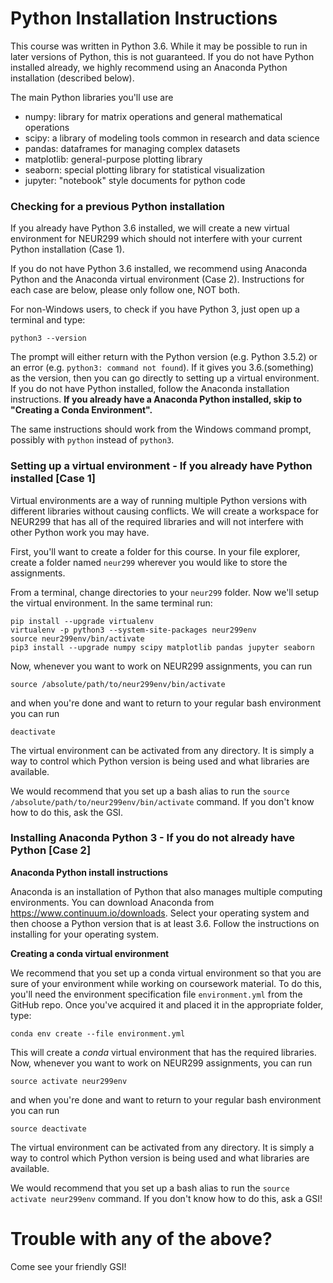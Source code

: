 # Python Installation Instructions

This course was written in Python 3.6.
While it may be possible to run in later versions of Python,
this is not guaranteed.
If you do not have Python installed already, we highly recommend using an Anaconda Python installation (described below).

The main Python libraries you'll use are

- numpy: library for matrix operations and general mathematical operations
- scipy: a library of modeling tools common in research and data science
- pandas: dataframes for managing complex datasets
- matplotlib: general-purpose plotting library
- seaborn: special plotting library for statistical visualization
- jupyter: "notebook" style documents for python code

### Checking for a previous Python installation
If you already have Python 3.6 installed, we will create a new virtual environment for NEUR299 which should not interfere with your current Python installation (Case 1).

If you do not have Python 3.6 installed, we recommend using Anaconda Python and the Anaconda virtual environment (Case 2). Instructions for each case are below, please only follow one, NOT both.

For non-Windows users, to check if you have Python 3, just open up a terminal and type:
```
python3 --version
```
The prompt will either return with the Python version (e.g. Python 3.5.2) or an error (e.g. `python3: command not found`). If it gives you 3.6.(something) as the version, then you can go directly to setting up a virtual environment. If you do not have Python installed, follow the Anaconda installation instructions. **If you already have a Anaconda Python installed, skip to "Creating a Conda Environment".**

The same instructions should work from the Windows command prompt, possibly with `python` instead of `python3`.

### Setting up a virtual environment - If you already have Python installed [Case 1]
Virtual environments are a way of running multiple Python versions with different libraries without causing conflicts. We will create a workspace for NEUR299 that has all of the required libraries and will not interfere with other Python work you may have.

First, you'll want to create a folder for this course. In your file explorer, create a folder named ```neur299``` wherever you would like to store the assignments.

From a terminal, change directories to your ```neur299``` folder. Now we'll setup the virtual environment. In the same terminal run:
```
pip install --upgrade virtualenv
virtualenv -p python3 --system-site-packages neur299env
source neur299env/bin/activate
pip3 install --upgrade numpy scipy matplotlib pandas jupyter seaborn 
```
Now, whenever you want to work on NEUR299 assignments, you can run
```
source /absolute/path/to/neur299env/bin/activate
```
and when you're done and want to return to your regular bash environment you can run
```
deactivate
```
The virtual environment can be activated from any directory. It is simply a way to control which Python version is being used and what libraries are available.

We would recommend that you set up a bash alias to run the ```source /absolute/path/to/neur299env/bin/activate``` command. If you don't know how to do this, ask the GSI.

### Installing Anaconda Python 3 - If you do not already have Python [Case 2]

**Anaconda Python install instructions**

Anaconda is an installation of Python that also manages multiple computing environments. You can download Anaconda from https://www.continuum.io/downloads. Select your operating system and then choose a Python version that is at least 3.6. Follow the instructions on installing for your operating system.

**Creating a conda virtual environment**

We recommend that you set up a conda virtual environment so that you are sure of your environment while working on coursework material. To do this, you'll need the environment specification file `environment.yml` from the GitHub repo.
Once you've acquired it and placed it in the appropriate folder, type:
```
conda env create --file environment.yml
```

This will create a _conda_ virtual environment that has the required libraries. 
Now, whenever you want to work on NEUR299 assignments, you can run
```
source activate neur299env
```
and when you're done and want to return to your regular bash environment you can run
```
source deactivate
```
The virtual environment can be activated from any directory. It is simply a way to control which Python version is being used and what libraries are available.

We would recommend that you set up a bash alias to run the ```source activate neur299env``` command. If you don't know how to do this, ask a GSI!

# Trouble with any of the above?
Come see your friendly GSI!
